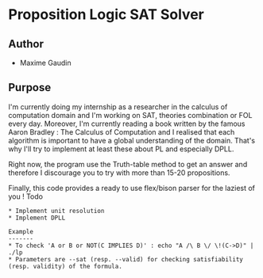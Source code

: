 Proposition Logic SAT Solver
============================

Author
------
* Maxime Gaudin

Purpose
-------
I'm currently doing my internship as a researcher in the calculus of computation domain and I'm working on SAT, theories combination or FOL every day. Moreover, I'm currently reading a book written by the famous Aaron Bradley : The Calculus of Computation and I realised that each algorithm is important to have a global understanding of the domain. That's why I'll try to implement at least these about PL and especially DPLL. 

Right now, the program use the Truth-table method to get an answer and therefore I discourage you to try with more than 15-20 propositions.

Finally, this code provides a ready to use flex/bison parser for the laziest of you !
Todo
~~~~
* Implement unit resolution
* Implement DPLL

Example
-------
* To check 'A or B or NOT(C IMPLIES D)' : echo "A /\ B \/ \!(C->D)" | ./lp 
* Parameters are --sat (resp. --valid) for checking satisfiability (resp. validity) of the formula.

